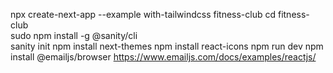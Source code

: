 npx create-next-app --example with-tailwindcss fitness-club
cd fitness-club  
sudo npm install -g @sanity/cli  
sanity init
npm install next-themes
npm install react-icons
npm run dev
npm install @emailjs/browser
https://www.emailjs.com/docs/examples/reactjs/
